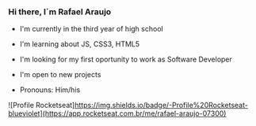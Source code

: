### Hi there, I´m Rafael Araujo 

- I'm currently in the third year of high school
- I'm learning about JS, CSS3, HTML5
- I'm looking for my first oportunity to work as Software Developer
- I'm open to new projects

- Pronouns: Him/his

![Profile Rocketseat]https://img.shields.io/badge/-Profile%20Rocketseat-blueviolet](https://app.rocketseat.com.br/me/rafael-araujo-07300)
